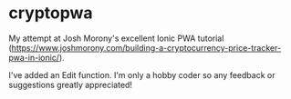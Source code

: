 # cryptopwa
My attempt at Josh Morony's excellent Ionic PWA tutorial (https://www.joshmorony.com/building-a-cryptocurrency-price-tracker-pwa-in-ionic/).

I've added an Edit function. I'm only a hobby coder so any feedback or suggestions greatly appreciated!
